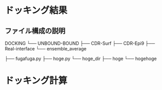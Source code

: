 # ドッキング結果

## ファイル構成の説明


DOCKING
└── UNBOUND-BOUND
    ├── CDR-Surf
    ├── CDR-Epi9
    ├── Real-interface
    └── ensemble_average


├── fugafuga.py
├── hoge.py
└── hoge_dir
    ├── hoge
    └── hogehoge
# ドッキング計算
